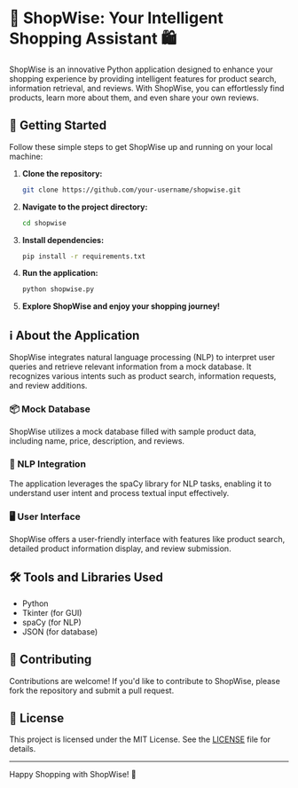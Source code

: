# 🛒 ShopWise: Your Intelligent Shopping Assistant 🛍️

ShopWise is an innovative Python application designed to enhance your shopping experience by providing intelligent features for product search, information retrieval, and reviews. With ShopWise, you can effortlessly find products, learn more about them, and even share your own reviews.

## 🚀 Getting Started

Follow these simple steps to get ShopWise up and running on your local machine:

1. **Clone the repository:**
   ```bash
   git clone https://github.com/your-username/shopwise.git
   ```

2. **Navigate to the project directory:**
   ```bash
   cd shopwise
   ```

3. **Install dependencies:**
   ```bash
   pip install -r requirements.txt
   ```

4. **Run the application:**
   ```bash
   python shopwise.py
   ```

5. **Explore ShopWise and enjoy your shopping journey!**

## ℹ️ About the Application

ShopWise integrates natural language processing (NLP) to interpret user queries and retrieve relevant information from a mock database. It recognizes various intents such as product search, information requests, and review additions.

### 📦 Mock Database

ShopWise utilizes a mock database filled with sample product data, including name, price, description, and reviews.

### 🧠 NLP Integration

The application leverages the spaCy library for NLP tasks, enabling it to understand user intent and process textual input effectively.

### 🖥️ User Interface

ShopWise offers a user-friendly interface with features like product search, detailed product information display, and review submission.

## 🛠️ Tools and Libraries Used

- Python
- Tkinter (for GUI)
- spaCy (for NLP)
- JSON (for database)

## 🤝 Contributing

Contributions are welcome! If you'd like to contribute to ShopWise, please fork the repository and submit a pull request.

## 📝 License

This project is licensed under the MIT License. See the [LICENSE](LICENSE) file for details.

---

Happy Shopping with ShopWise! 🎉
